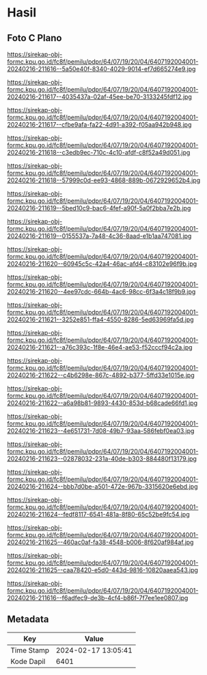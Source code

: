 # Hasil

## Foto C Plano

https://sirekap-obj-formc.kpu.go.id/fc8f/pemilu/pdpr/64/07/19/20/04/6407192004001-20240216-211616--5a50e40f-8340-4029-9014-ef7d665274e9.jpg

https://sirekap-obj-formc.kpu.go.id/fc8f/pemilu/pdpr/64/07/19/20/04/6407192004001-20240216-211617--4035437a-02af-45ee-be70-3133245fdf12.jpg

https://sirekap-obj-formc.kpu.go.id/fc8f/pemilu/pdpr/64/07/19/20/04/6407192004001-20240216-211617--cfbe9afa-fa22-4d91-a392-f05aa942b948.jpg

https://sirekap-obj-formc.kpu.go.id/fc8f/pemilu/pdpr/64/07/19/20/04/6407192004001-20240216-211618--c3edb9ec-710c-4c10-afdf-c8f52a49d051.jpg

https://sirekap-obj-formc.kpu.go.id/fc8f/pemilu/pdpr/64/07/19/20/04/6407192004001-20240216-211618--57999c0d-ee93-4868-889b-0672929652b4.jpg

https://sirekap-obj-formc.kpu.go.id/fc8f/pemilu/pdpr/64/07/19/20/04/6407192004001-20240216-211619--5bed10c9-bac6-4fef-a90f-5a0f2bba7e2b.jpg

https://sirekap-obj-formc.kpu.go.id/fc8f/pemilu/pdpr/64/07/19/20/04/6407192004001-20240216-211619--0155537a-7a48-4c36-8aad-e1b1aa747081.jpg

https://sirekap-obj-formc.kpu.go.id/fc8f/pemilu/pdpr/64/07/19/20/04/6407192004001-20240216-211620--60945c5c-42a4-46ac-afd4-c83102e96f9b.jpg

https://sirekap-obj-formc.kpu.go.id/fc8f/pemilu/pdpr/64/07/19/20/04/6407192004001-20240216-211620--4ee97cdc-664b-4ac6-98cc-6f3a4c18f9b9.jpg

https://sirekap-obj-formc.kpu.go.id/fc8f/pemilu/pdpr/64/07/19/20/04/6407192004001-20240216-211621--3252e851-ffa4-4550-8286-5ed63969fa5d.jpg

https://sirekap-obj-formc.kpu.go.id/fc8f/pemilu/pdpr/64/07/19/20/04/6407192004001-20240216-211621--a76c393c-1f8e-46e4-ae53-f52cccf94c2a.jpg

https://sirekap-obj-formc.kpu.go.id/fc8f/pemilu/pdpr/64/07/19/20/04/6407192004001-20240216-211622--c4b6298e-867c-4892-b377-5ffd33e1015e.jpg

https://sirekap-obj-formc.kpu.go.id/fc8f/pemilu/pdpr/64/07/19/20/04/6407192004001-20240216-211622--a6a98b81-9893-4430-853d-b68cade66fd1.jpg

https://sirekap-obj-formc.kpu.go.id/fc8f/pemilu/pdpr/64/07/19/20/04/6407192004001-20240216-211623--4e651731-7d08-49b7-93aa-586febf0ea03.jpg

https://sirekap-obj-formc.kpu.go.id/fc8f/pemilu/pdpr/64/07/19/20/04/6407192004001-20240216-211623--02878032-231a-40de-b303-884480f13179.jpg

https://sirekap-obj-formc.kpu.go.id/fc8f/pemilu/pdpr/64/07/19/20/04/6407192004001-20240216-211624--bbb7d0be-a501-472e-967b-3315620e6ebd.jpg

https://sirekap-obj-formc.kpu.go.id/fc8f/pemilu/pdpr/64/07/19/20/04/6407192004001-20240216-211624--fedf8117-6541-481a-8f80-65c52be9fc54.jpg

https://sirekap-obj-formc.kpu.go.id/fc8f/pemilu/pdpr/64/07/19/20/04/6407192004001-20240216-211625--460ac0af-fa38-4548-b006-8f620af984af.jpg

https://sirekap-obj-formc.kpu.go.id/fc8f/pemilu/pdpr/64/07/19/20/04/6407192004001-20240216-211625--caa78420-e5d0-443d-9816-10820aaea543.jpg

https://sirekap-obj-formc.kpu.go.id/fc8f/pemilu/pdpr/64/07/19/20/04/6407192004001-20240216-211616--f6adfec9-de3b-4cf4-b86f-7f7ee1ee0807.jpg


## Metadata

| Key        | Value               |
| ---------- | ------------------- |
| Time Stamp | 2024-02-17 13:05:41 |
| Kode Dapil | 6401                |



